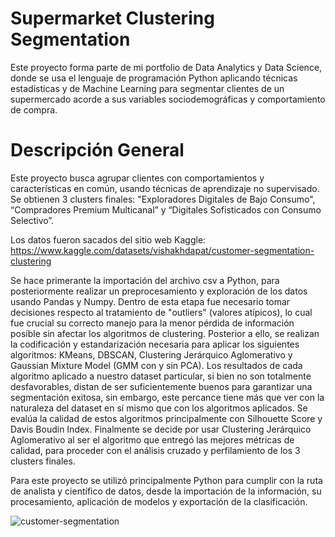 # Supermarket Clustering Segmentation
Este proyecto forma parte de mi portfolio de Data Analytics y Data Science, donde se usa el lenguaje de programación Python aplicando técnicas estadísticas y de Machine Learning para segmentar clientes de un supermercado acorde a sus variables sociodemográficas y comportamiento de compra.

# Descripción General 
Este proyecto busca agrupar clientes con comportamientos y características en común, usando técnicas de aprendizaje no supervisado. Se obtienen 3 clusters finales: "Exploradores Digitales de Bajo Consumo", “Compradores Premium Multicanal” y “Digitales Sofisticados con Consumo Selectivo”.

Los datos fueron sacados del sitio web Kaggle: https://www.kaggle.com/datasets/vishakhdapat/customer-segmentation-clustering

Se hace primerante la importación del archivo csv a Python, para posteriormente realizar un preprocesamiento y exploración de los datos usando Pandas y Numpy. Dentro de esta etapa fue necesario tomar decisiones respecto al tratamiento de "outliers" (valores atípicos), lo cual fue crucial su correcto manejo para la menor pérdida de información posible sin afectar los algoritmos de clustering. Posterior a ello, se realizan la codificación y estandarización necesaria para aplicar los siguientes algoritmos: KMeans, DBSCAN, Clustering Jerárquico Aglomerativo y Gaussian Mixture Model (GMM con y sin PCA). Los resultados de cada algoritmo aplicado a nuestro dataset particular, si bien no son totalmente desfavorables, distan de ser suficientemente buenos para garantizar una segmentación exitosa, sin embargo, este percance tiene más que ver con la naturaleza del dataset en sí mismo que con los algoritmos aplicados. Se evalúa la calidad de estos algoritmos principalmente con Silhouette Score y Davis Boudin Index. Finalmente se decide por usar Clustering Jerárquico Aglomerativo al ser el algoritmo que entregó las mejores métricas de calidad, para proceder con el análisis cruzado y perfilamiento de los 3 clusters finales.

Para este proyecto se utilizó principalmente Python para cumplir con la ruta de analista y científico de datos, desde la importación de la información, su procesamiento, aplicación de modelos y exportación de la clasificación.

![customer-segmentation](https://github.com/user-attachments/assets/2bc7205f-3c7a-414e-9321-ddbaf82c7edb)

